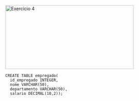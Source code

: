 <img src="https://github.com/gabsdnker/Entra21/blob/07ada571ae314da002cfdd8072e6d2aff5d4e6b9/Banco%20de%20Dados/SQL/Exerc%C3%ADcios/Imagens/exercicio1sql.png" alt="Exercicio 4" width="400" height="200">
    
    CREATE TABLE empregado(
      id_empregado INTEGER,
      nome VARCHAR(50),
      departamento VARCHAR(50),
      salario DECIMAL(10,2));
